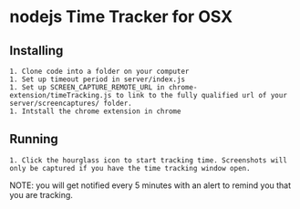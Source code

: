 # nodejs Time Tracker for OSX

## Installing

    1. Clone code into a folder on your computer
    1. Set up timeout period in server/index.js
    1. Set up SCREEN_CAPTURE_REMOTE_URL in chrome-extension/timeTracking.js to link to the fully qualified url of your server/screencaptures/ folder.
    1. Intstall the chrome extension in chrome

## Running
    1. Click the hourglass icon to start tracking time. Screenshots will only be captured if you have the time tracking window open.

NOTE: you will get notified every 5 minutes with an alert to remind you that you are tracking.

